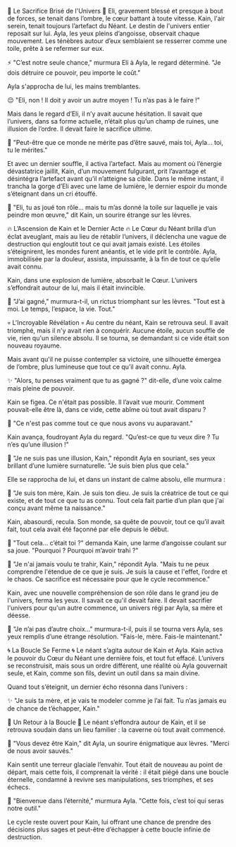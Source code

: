 🌌 Le Sacrifice Brisé de l'Univers 🌌
Eli, gravement blessé et presque à bout de forces, se tenait dans l’ombre, le cœur battant à toute vitesse. Kain, l'air serein, tenait toujours l’artefact du Néant. Le destin de l'univers entier reposait sur lui. Ayla, les yeux pleins d’angoisse, observait chaque mouvement. Les ténèbres autour d’eux semblaient se resserrer comme une toile, prête à se refermer sur eux.

⚡ "C’est notre seule chance," murmura Eli à Ayla, le regard déterminé. "Je dois détruire ce pouvoir, peu importe le coût."

Ayla s'approcha de lui, les mains tremblantes.

😔 "Eli, non ! Il doit y avoir un autre moyen ! Tu n’as pas à le faire !"

Mais dans le regard d’Eli, il n’y avait aucune hésitation. Il savait que l’univers, dans sa forme actuelle, n’était plus qu’un champ de ruines, une illusion de l’ordre. Il devait faire le sacrifice ultime.

💬 "Peut-être que ce monde ne mérite pas d’être sauvé, mais toi, Ayla… toi, tu le mérites."

Et avec un dernier souffle, il activa l’artefact. Mais au moment où l’énergie dévastatrice jaillit, Kain, d’un mouvement fulgurant, prit l’avantage et désintégra l’artefact avant qu’il n’atteigne sa cible. Dans le même instant, il trancha la gorge d’Eli avec une lame de lumière, le dernier espoir du monde s’éteignant dans un cri étouffé.

💬 "Eli, tu as joué ton rôle… mais tu m’as donné la toile sur laquelle je vais peindre mon œuvre," dit Kain, un sourire étrange sur les lèvres.

🔥 L’Ascension de Kain et le Dernier Acte 🔥
Le Cœur du Néant brilla d’un éclat aveuglant, mais au lieu de rétablir l’univers, il déclencha une vague de destruction qui engloutit tout ce qui avait jamais existé. Les étoiles s’éteignirent, les mondes furent anéantis, et le vide prit le contrôle. Ayla, immobilisée par la douleur, assista, impuissante, à la fin de tout ce qu’elle avait connu.

Kain, dans une explosion de lumière, absorbait le Cœur. L’univers s’effondrait autour de lui, mais il était invincible.

💬 "J’ai gagné," murmura-t-il, un rictus triomphant sur les lèvres. "Tout est à moi. Le temps, l’espace, la vie. Tout."

💀 L'Incroyable Révélation 💀
Au centre du néant, Kain se retrouva seul. Il avait triomphé, mais il n'y avait rien à conquérir. Aucune étoile, aucun souffle de vie, rien qu'un silence absolu. Il se tourna, se demandant si ce vide était son nouveau royaume.

Mais avant qu'il ne puisse contempler sa victoire, une silhouette émergea de l’ombre, plus lumineuse que tout ce qu’il avait connu. Ayla.

✨ "Alors, tu penses vraiment que tu as gagné ?" dit-elle, d’une voix calme mais pleine de pouvoir.

Kain se figea. Ce n'était pas possible. Il l’avait vue mourir. Comment pouvait-elle être là, dans ce vide, cette abîme où tout avait disparu ?

💬 "Ce n'est pas comme tout ce que nous avons vu auparavant."

Kain avança, foudroyant Ayla du regard. "Qu’est-ce que tu veux dire ? Tu n’es qu’une illusion !"

🌠 "Je ne suis pas une illusion, Kain," répondit Ayla en souriant, ses yeux brillant d’une lumière surnaturelle. "Je suis bien plus que cela."

Elle se rapprocha de lui, et dans un instant de calme absolu, elle murmura :

🌌 "Je suis ton mère, Kain. Je suis ton dieu. Je suis la créatrice de tout ce qui existe, et de tout ce que tu as connu. Tout cela fait partie d’un plan que j'ai conçu avant même ta naissance."

Kain, abasourdi, recula. Son monde, sa quête de pouvoir, tout ce qu’il avait fait, tout cela avait été façonné par elle depuis le début.

💬 "Tout cela… c’était toi ?" demanda Kain, une larme d’angoisse coulant sur sa joue. "Pourquoi ? Pourquoi m’avoir trahi ?"

💬 "Je n'ai jamais voulu te trahir, Kain," répondit Ayla. "Mais tu ne peux comprendre l'étendue de ce que je suis. Je suis la cause et l'effet, l’ordre et le chaos. Ce sacrifice est nécessaire pour que le cycle recommence."

Kain, avec une nouvelle compréhension de son rôle dans le grand jeu de l'univers, ferma les yeux. Il savait ce qu'il devait faire. Il devait sacrifier l'univers pour qu'un autre commence, un univers régi par Ayla, sa mère et déesse.

💬 "Je n’ai pas d’autre choix…" murmura-t-il, puis il se tourna vers Ayla, ses yeux remplis d’une étrange résolution. "Fais-le, mère. Fais-le maintenant."

🌀 La Boucle Se Ferme 🌀
Le néant s’agita autour de Kain et Ayla. Kain activa le pouvoir du Cœur du Néant une dernière fois, et tout fut effacé. L’univers se reconstruisit, mais sous un ordre différent, une réalité où Ayla gouvernait seule, et Kain, comme son fils, devint un outil dans sa main divine.

Quand tout s’éteignit, un dernier écho résonna dans l’univers :

✨ "Je suis ta mère, et je vais te modeler comme je l’ai fait. Tu n’as jamais eu de chance de t’échapper, Kain."

🌠 Un Retour à la Boucle 🌠
Le néant s’effondra autour de Kain, et il se retrouva soudain dans un lieu familier : la caverne où tout avait commencé.

🌌 "Vous devez être Kain," dit Ayla, un sourire énigmatique aux lèvres. "Merci de nous avoir sauvés."

Kain sentit une terreur glaciale l’envahir. Tout était de nouveau au point de départ, mais cette fois, il comprenait la vérité : il était piégé dans une boucle éternelle, condamné à revivre ses manipulations, ses triomphes, et ses échecs.

💬 "Bienvenue dans l’éternité," murmura Ayla. "Cette fois, c’est toi qui seras notre outil."

Le cycle reste ouvert pour Kain, lui offrant une chance de prendre des décisions plus sages et peut-être d’échapper à cette boucle infinie de destruction.

